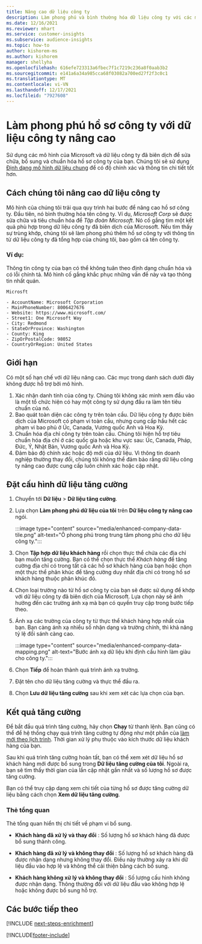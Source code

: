 ```yaml
---
title: Nâng cao dữ liệu công ty
description: Làm phong phú và bình thường hóa dữ liệu công ty với các mô hình của Microsoft.
ms.date: 12/16/2021
ms.reviewer: mhart
ms.service: customer-insights
ms.subservice: audience-insights
ms.topic: how-to
author: kishorem-ms
ms.author: kishorem
manager: shellyha
ms.openlocfilehash: 616efe723313a6fbec7f1c7219c236a8f0aab3b2
ms.sourcegitcommit: e141a6a34a985cca68f03082a700ed27f2f3c0c1
ms.translationtype: MT
ms.contentlocale: vi-VN
ms.lasthandoff: 12/17/2021
ms.locfileid: "7927608"
---
```

# <a name="enrichment-of-company-profiles-with-enhanced-company-data"></a>Làm phong phú hồ sơ công ty với dữ liệu công ty nâng cao

Sử dụng các mô hình của Microsoft và dữ liệu công ty đã biên dịch để sửa chữa, bổ sung và chuẩn hóa hồ sơ công ty của bạn. Chúng tôi sẽ sử dụng [Định dạng mô hình dữ liệu chung](/common-data-model/schema/core/applicationcommon/account) để có độ chính xác và thông tin chi tiết tốt hơn.

## <a name="how-we-enhance-company-data"></a>Cách chúng tôi nâng cao dữ liệu công ty

Mô hình của chúng tôi trải qua quy trình hai bước để nâng cao hồ sơ công ty. Đầu tiên, nó bình thường hóa tên công ty. Ví dụ, *Microsoft Corp* sẽ được sửa chữa và tiêu chuẩn hóa để *Tập đoàn Microsoft*. Nó cố gắng tìm một kết quả phù hợp trong dữ liệu công ty đã biên dịch của Microsoft. Nếu tìm thấy sự trùng khớp, chúng tôi sẽ làm phong phú thêm hồ sơ công ty với thông tin từ dữ liệu công ty đã tổng hợp của chúng tôi, bao gồm cả tên công ty.


### <a name="example"></a>Ví dụ:

Thông tin công ty của bạn có thể không tuân theo định dạng chuẩn hóa và có lỗi chính tả. Mô hình cố gắng khắc phục những vấn đề này và tạo thông tin nhất quán.

```Input
Microsft
```

```Output
- AccountName: Microsoft Corporation
- MainPhoneNumber: 8006427676
- Website: https://www.microsoft.com/
- Street1: One Microsoft Way
- City: Redmond
- StateOrProvince: Washington
- County: King
- ZipOrPostalCode: 98052
- CountryOrRegion: United States
```

## <a name="limitations"></a>Giới hạn

Có một số hạn chế với dữ liệu nâng cao. Các mục trong danh sách dưới đây không được hỗ trợ bởi mô hình.

1.  Xác nhận danh tính của công ty. Chúng tôi không xác minh xem đầu vào là một tổ chức hiện có hay một công ty sử dụng đầu ra làm tên tiêu chuẩn của nó.
2.  Bao quát toàn diện các công ty trên toàn cầu. Dữ liệu công ty được biên dịch của Microsoft có phạm vi toàn cầu, nhưng cung cấp hầu hết các phạm vi bao phủ ở Úc, Canada, Vương quốc Anh và Hoa Kỳ.
3.  Chuẩn hóa địa chỉ công ty trên toàn cầu. Chúng tôi hiện hỗ trợ tiêu chuẩn hóa địa chỉ ở các quốc gia hoặc khu vực sau: Úc, Canada, Pháp, Đức, Ý, Nhật Bản, Vương quốc Anh và Hoa Kỳ.
4.  Đảm bảo độ chính xác hoặc độ mới của dữ liệu. Vì thông tin doanh nghiệp thường thay đổi, chúng tôi không thể đảm bảo rằng dữ liệu công ty nâng cao được cung cấp luôn chính xác hoặc cập nhật.

## <a name="configure-the-enrichment"></a>Đặt cấu hình dữ liệu tăng cường

1. Chuyển tới **Dữ liệu** > **Dữ liệu tăng cường**.

1. Lựa chọn **Làm phong phú dữ liệu của tôi** trên **Dữ liệu công ty nâng cao** ngói.

   :::image type="content" source="media/enhanced-company-data-tile.png" alt-text="Ô phong phú trong trung tâm phong phú cho dữ liệu công ty.":::

1. Chọn **Tập hợp dữ liệu khách hàng** rồi chọn thực thể chứa các địa chỉ bạn muốn tăng cường. Bạn có thể chọn thực thể *Khách hàng* để tăng cường địa chỉ có trong tất cả các hồ sơ khách hàng của bạn hoặc chọn một thực thể phân khúc để tăng cường duy nhất địa chỉ có trong hồ sơ khách hàng thuộc phân khúc đó.

1. Chọn loại trường nào từ hồ sơ công ty của bạn sẽ được sử dụng để khớp với dữ liệu công ty đã biên dịch của Microsoft. Lựa chọn này sẽ ảnh hưởng đến các trường ánh xạ mà bạn có quyền truy cập trong bước tiếp theo.

1.  Ánh xạ các trường của công ty từ thực thể khách hàng hợp nhất của bạn. Bạn càng ánh xạ nhiều số nhận dạng và trường chính, thì khả năng tỷ lệ đối sánh càng cao.

    :::image type="content" source="media/enhanced-company-data-mapping.png" alt-text="Bước ánh xạ dữ liệu khi định cấu hình làm giàu cho công ty.":::

1. Chọn **Tiếp** để hoàn thành quá trình ánh xạ trường.

1. Đặt tên cho dữ liệu tăng cường và thực thể đầu ra.

1. Chọn **Lưu dữ liệu tăng cường** sau khi xem xét các lựa chọn của bạn.

## <a name="enrichment-results"></a>Kết quả tăng cường

Để bắt đầu quá trình tăng cường, hãy chọn **Chạy** từ thanh lệnh. Bạn cũng có thể để hệ thống chạy quá trình tăng cường tự động như một phần của [làm mới theo lịch trình](system.md#schedule-tab). Thời gian xử lý phụ thuộc vào kích thước dữ liệu khách hàng của bạn.

Sau khi quá trình tăng cường hoàn tất, bạn có thể xem xét dữ liệu hồ sơ khách hàng mới được bổ sung trong **Dữ liệu tăng cường của tôi**. Ngoài ra, bạn sẽ tìm thấy thời gian của lần cập nhật gần nhất và số lượng hồ sơ được tăng cường.

Bạn có thể truy cập dạng xem chi tiết của từng hồ sơ được tăng cường dữ liệu bằng cách chọn **Xem dữ liệu tăng cường**.

### <a name="overview-card"></a>Thẻ tổng quan

Thẻ tổng quan hiển thị chi tiết về phạm vi bổ sung. 

* **Khách hàng đã xử lý và thay đổi** : Số lượng hồ sơ khách hàng đã được bổ sung thành công.

* **Khách hàng đã xử lý và không thay đổi** : Số lượng hồ sơ khách hàng đã được nhận dạng nhưng không thay đổi. Điều này thường xảy ra khi dữ liệu đầu vào hợp lệ và không thể cải thiện bằng cách bổ sung.

* **Khách hàng không xử lý và không thay đổi** : Số lượng cấu hình không được nhận dạng. Thông thường đối với dữ liệu đầu vào không hợp lệ hoặc không được bổ sung hỗ trợ.

## <a name="next-steps"></a>Các bước tiếp theo

[!INCLUDE [next-steps-enrichment](../includes/next-steps-enrichment.md)]

[!INCLUDE[footer-include](../includes/footer-banner.md)]
